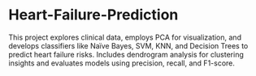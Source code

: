 # Heart-Failure-Prediction
This project explores clinical data, employs PCA for visualization, and develops classifiers like Naïve Bayes, SVM, KNN, and Decision Trees to predict heart failure risks. Includes dendrogram analysis for clustering insights and evaluates models using precision, recall, and F1-score.
